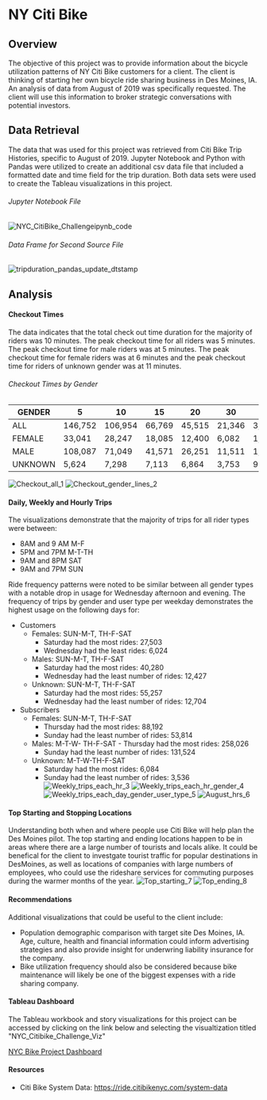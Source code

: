 # NY Citi Bike 
## Overview
The objective of this project was to provide information about the bicycle utilization patterns of NY Citi Bike customers for a client. The client is thinking of starting her own bicycle ride sharing business in Des Moines, IA. An analysis of data from August of 2019 was  specifically requested. The client will use this information to broker strategic conversations with potential investors. 
## Data Retrieval
The data that was used for this project was retrieved from Citi Bike Trip Histories, specific to August of 2019. Jupyter Notebook and Python with Pandas were utilized to create an additional csv data file that included a formatted date and time field for the trip duration. Both data sets were used to create the Tableau visualizations in this project. 
###### Jupyter Notebook File
![NYC_CitiBike_Challengeipynb_code](https://github.com/LleeMcD/bikesharing/blob/main/Resources/NYC_CitiBike_Challengeipynb_code.png)
###### Data Frame for Second Source File
![tripduration_pandas_update_dtstamp](https://github.com/LleeMcD/bikesharing/blob/main/Resources/tripduration_pandas_update_dtstamp.png)
## Analysis
#### Checkout Times
The data indicates that the total check out time duration for the majority of riders was 10 minutes. The peak checkout time for all riders was 5 minutes. The peak checkout time for male riders was at 5 minutes. The peak checkout time for female riders was at 6 minutes and the peak checkout time for riders of unknown gender was at 11 minutes.
###### Checkout Times by Gender

| GENDER  | 5        | 10      | 15     | 20     | 30     | 45     | 59     |
|---------|----------|---------|--------|--------|--------|--------|--------|
| ALL     | 146,752  | 106,954 | 66,769 | 45,515 | 21,346 | 3,858  | 1,122  |
| FEMALE  | 33,041   | 28,247  | 18,085 | 12,400 | 6,082  | 1,049  | 347    |
| MALE    | 108,087  | 71,049  | 41,571 | 26,251 | 11,511 | 1,898  | 413    |
| UNKNOWN | 5,624    | 7,298   | 7,113  | 6,864  | 3,753  | 911    | 362    |

![Checkout_all_1](https://github.com/LleeMcD/bikesharing/blob/main/Resources/Checkout_all_1.png)
![Checkout_gender_lines_2](https://github.com/LleeMcD/bikesharing/blob/main/Resources/Checkout_gender_lines_2.png)
#### Daily, Weekly  and Hourly Trips
The visualizations demonstrate that the majority of trips for all rider types were between:
- 8AM and 9 AM M-F
- 5PM and 7PM M-T-TH
- 9AM and 8PM SAT
- 9AM and 7PM SUN

Ride frequency patterns were noted to be similar between all gender types with a notable drop in usage for Wednesday afternoon and evening.
The frequency of trips by gender and user type per weekday demonstrates the highest usage on the following days for:
- Customers
  - Females: SUN-M-T, TH-F-SAT 
    - Saturday had the most rides: 27,503
    - Wednesday had the least rides: 6,024
  - Males: SUN-M-T, TH-F-SAT
	  - Saturday had the most rides: 40,280
    - Wednesday had the least number of rides: 12,427
  - Unknown: SUN-M-T, TH-F-SAT
	  - Saturday had the most rides: 55,257
    - Wednesday had the least number of rides: 12,704
- Subscribers
  -  Females: SUN-M-T, TH-F-SAT 
      - Thursday had the most rides: 88,192
      - Sunday had the least number of rides: 53,814
  - Males: M-T-W- TH-F-SAT
	    - Thursday had the most rides: 258,026
      - Sunday had the least number of rides: 131,524
   - Unknown: M-T-W-TH-F-SAT
	    - Saturday had the most rides: 6,084
      - Sunday had the least number of rides: 3,536
![Weekly_trips_each_hr_3](https://github.com/LleeMcD/bikesharing/blob/main/Resources/Weekly_trips_each_hr_3.png)
![Weekly_trips_each_hr_gender_4](https://github.com/LleeMcD/bikesharing/blob/main/Resources/Weekly_trips_each_hr_gender_4.png)
![Weekly_trips_each_day_gender_user_type_5](https://github.com/LleeMcD/bikesharing/blob/main/Resources/Weekly_trips_each_day_gender_user_type_5.png)
![August_hrs_6](https://github.com/LleeMcD/bikesharing/blob/main/Resources/August_hrs_6.png)
#### Top Starting and Stopping Locations
Understanding both when and where people use Citi Bike will help plan the Des Moines pilot. The top starting and ending locations happen to be in areas where there are a large number of tourists and locals alike. It could be benefical for the client to investgate tourist traffic for popular destinations in DesMoines, as well as locations of companies with large numbers of employees, who could use the rideshare services for commuting purposes during the warmer months of the year.
![Top_starting_7](https://github.com/LleeMcD/bikesharing/blob/main/Resources/Top_starting_7.png)
![Top_ending_8](https://github.com/LleeMcD/bikesharing/blob/main/Resources/Top_ending_8.png)
#### Recommendations
Additional visualizations that could be useful to the client include:
- Population demographic comparison with target site Des Moines, IA. Age, culture, health and financial information could inform advertising strategies and also provide insight for underwring liability insurance for the company.
- Bike utilization frequency should also be considered because bike maintenance will likely be one of the biggest expenses with a ride sharing company. 

#### Tableau Dashboard 
The Tableau workbook and story visualizations for this project can be accessed by clicking on the link below and selecting the visualtization titled "NYC_Citibike_Challenge_Viz"


[NYC Bike Project Dashboard](https://public.tableau.com/app/profile/lleemcd8694)

#### Resources
- Citi Bike System Data: https://ride.citibikenyc.com/system-data


